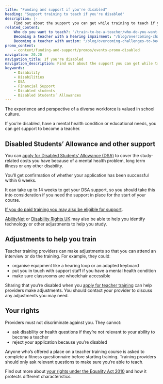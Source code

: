 ```yaml
---
title: "Funding and support if you're disabled"
heading: "Support training to teach if you're disabled"
description: |-
    Find out about the support you can get while training to teach if you're disabled.
related_content:
    Who do you want to teach?: "/train-to-be-a-teacher/who-do-you-want-to-teach"
    Becoming a teacher with a hearing impairment: "/blog/overcoming-challenges-to-become-a-teacher-hearing-impairment"
    Becoming a teacher with autism: "/blog/overcoming-challenges-to-become-a-teacher-autism"
promo_content:
    - content/funding-and-support/promos/events-promo-disabled
navigation: 20.20
navigation_title: If you're disabled
navigation_description: Find out about the support you can get while training to teach if you're disabled.
keywords:
    - Disability
    - Disabilities
    - DSA
    - Financial Support
    - Disabled students
    - Disabled Students’ Allowances
---
```


The experience and perspective of a diverse workforce is valued in school culture.

If you’re disabled, have a mental health condition or educational needs, you can get support to become a teacher.

## Disabled Students’ Allowance and other support

You can [apply for Disabled Students’ Allowance (DSA)](https://www.gov.uk/disabled-students-allowance-dsa/how-to-claim) to cover the study-related costs you have because of a mental health problem, long term illness or any other disability.

You’ll get confirmation of whether your application has been successful within 6 weeks.

It can take up to 14 weeks to get your DSA support, so you should take this into consideration if you need the support in place for the start of your course.

[If you do paid training you may also be eligible for support](https://www.gov.uk/access-to-work).

[AbilityNet](https://abilitynet.org.uk/about-abilitynet) or [Disability Rights UK](https://www.disabilityrightsuk.org/adjustments-disabled-students) may also be able to help you identify technology or other adjustments to help you study.

## Adjustments to help you train

Teacher training providers can make adjustments so that you can attend an interview or do the training. For example, they could:

- organise equipment like a hearing loop or an adapted keyboard
- put you in touch with support staff if you have a mental health condition
- make sure classrooms are wheelchair accessible

Sharing that you’re disabled when you [apply for teacher training](https://www.gov.uk/apply-for-teacher-training) can help providers make adjustments. You should contact your provider to discuss any adjustments you may need.

## Your rights

Providers must not discriminate against you. They cannot:

- ask disability or health questions if they’re not relevant to your ability to become a teacher
- reject your application because you’re disabled

Anyone who’s offered a place on a teacher training course is asked to complete a fitness questionnaire before starting training. Training providers should only ask relevant questions to make sure you’re able to teach.

Find out more about [your rights under the Equality Act 2010](https://www.equalityhumanrights.com/en/equality-act/know-your-rights) and how it protects different characteristics.